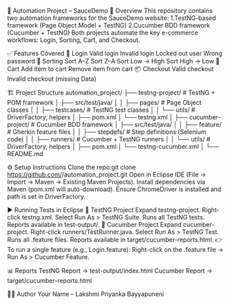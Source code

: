 🚀 Automation Project – SauceDemo
📌 Overview
This repository contains two automation frameworks for the SauceDemo
 website:
1.TestNG-based framework (Page Object Model + TestNG)
2.Cucumber BDD framework (Cucumber + TestNG)
Both projects automate the key e-commerce workflows: Login, Sorting, Cart, and Checkout.

✅ Features Covered
🔐 Login
Valid login
Invalid login
Locked out user
Wrong password
🔄 Sorting
Sort A–Z
Sort Z–A
Sort Low → High
Sort High → Low
🛒 Cart
Add item to cart
Remove item from cart
📦 Checkout
Valid checkout
Invalid checkout (missing Data)

🏗 Project Structure
automation_project/
 ├── testng-project/            # TestNG + POM framework
 │    ├── src/test/java/
 │    │    ├── pages/           # Page Object classes
 │    │    ├── testcases/       # TestNG test classes
 │    │    └── utils/           # DriverFactory, helpers
 │    ├── pom.xml
 │    └── testng.xml
 │
 ├── cucumber-project/          # Cucumber BDD framework
 │    ├── src/test/java/
 │    │    ├── feature/         # Gherkin feature files
 │    │    ├── stepdefs/        # Step definitions (Selenium code)
 │    │    ├── runners/         # Cucumber + TestNG runners
 │    │    └── utils/           # DriverFactory, helpers
 │    ├── pom.xml
 │    └── testng-cucumber.xml
 │
 └── README.md

⚙️ Setup Instructions
Clone the repo:git clone https://github.com/<your-username>/automation_project.git
Open in Eclipse IDE (File → Import → Maven → Existing Maven Projects).
Install dependencies via Maven (pom.xml will auto-download).
Ensure ChromeDriver is installed and path is set in DriverFactory.

▶️ Running Tests in Eclipse
🔹 TestNG Project
Expand testng-project.
Right-click testng.xml.
Select Run As > TestNG Suite.
Runs all TestNG tests.
Reports available in test-output/.
🔹 Cucumber Project
Expand cucumber-project.
Right-click runners/TestRunner.java.
Select Run As > TestNG Test.
Runs all .feature files.
Reports available in target/cucumber-reports.html.
👉 To run a single feature (e.g., Login.feature):
Right-click on the .feature file → Run As > Cucumber Feature.

📊 Reports
TestNG Report → test-output/index.html
Cucumber Report → target/cucumber-reports.html

👨‍💻 Author
Your Name – Lakshmi Priyanka Bayyapuneni
